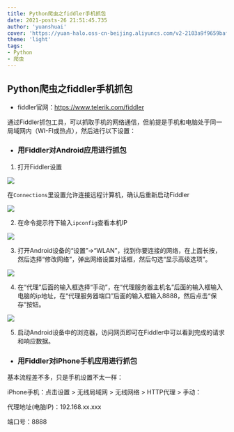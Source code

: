 ```yaml
---
title: Python爬虫之fiddler手机抓包
date: 2021-posts-26 21:51:45.735
author: 'yuanshuai'
cover: 'https://yuan-halo.oss-cn-beijing.aliyuncs.com/v2-2103a9f9659baf7be26d40fe5b4e9f1f_1440w.jpg'
theme: 'light'
tags: 
- Python
- 爬虫
---
```


## Python爬虫之fiddler手机抓包

- fiddler官网：https://www.telerik.com/fiddler

通过Fiddler抓包工具，可以抓取手机的网络通信，但前提是手机和电脑处于同一局域网内（WI-FI或热点），然后进行以下设置：

- ### 用Fiddler对Android应用进行抓包

1. 打开Fiddler设置

![](https://hexobbblog.oss-cn-beijing.aliyuncs.com/images/python_spider/fiddler1.png)

在`Connections`里设置允许连接远程计算机，确认后重新启动Fiddler

![](https://hexobbblog.oss-cn-beijing.aliyuncs.com/images/python_spider/fiddler2.png)

2. 在命令提示符下输入`ipconfig`查看本机IP

![](https://hexobbblog.oss-cn-beijing.aliyuncs.com/images/python_spider/fiddler3.png)

3.  打开Android设备的“设置”->“WLAN”，找到你要连接的网络，在上面长按，然后选择“修改网络”，弹出网络设置对话框，然后勾选“显示高级选项”。 

![](https://hexobbblog.oss-cn-beijing.aliyuncs.com/images/python_spider/fiddler4.png)

4.  在“代理”后面的输入框选择“手动”，在“代理服务器主机名”后面的输入框输入电脑的ip地址，在“代理服务器端口”后面的输入框输入8888，然后点击“保存”按钮。

![](https://hexobbblog.oss-cn-beijing.aliyuncs.com/images/python_spider/fiddler5.png)

5. 启动Android设备中的浏览器，访问网页即可在Fiddler中可以看到完成的请求和响应数据。

- ### 用Fiddler对iPhone手机应用进行抓包

基本流程差不多，只是手机设置不太一样：

iPhone手机：点击设置 > 无线局域网 > 无线网络 > HTTP代理 > 手动：

代理地址(电脑IP)：192.168.xx.xxx

端口号：8888